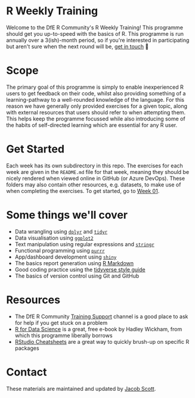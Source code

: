 # R Weekly Training

Welcome to the DfE R Community's R Weekly Training! This programme
should get you up-to-speed with the basics of R. This programme is run
annually over a 3(ish)-month period, so if you're interested in
participating but aren't sure when the next round will be, [get in
touch](mailto:jacob.scott@education.gov.uk) 🙂

# Scope

The primary goal of this programme is simply to enable inexperienced R
users to get feedback on their code, whilst also providing something of
a learning-pathway to a well-rounded knowledge of the language. For this
reason we have generally only provided exercises for a given topic,
along with external resources that users should refer to when attempting
them. This helps keep the programme focussed while also introducing some
of the habits of self-directed learning which are essential for any R
user.

# Get Started

Each week has its own subdirectory in this repo. The exercises for each
week are given in the `README.md` file for that week, meaning they
should be nicely rendered when viewed online in GitHub (or Azure
DevOps). These folders may also contain other resources, e.g. datasets,
to make use of when completing the exercises. To get started, go to
[Week
01](https://dfe-gov-uk.visualstudio.com/Training-Repositories/_git/R-Weekly-Training?path=/week-01-getting-started&version=GBmain&_a=contents).

# Some things we'll cover

-   Data wrangling using [`dplyr`](https://dplyr.tidyverse.org/) and
    [`tidyr`](https://tidyr.tidyverse.org/)
-   Data visualisation using [`ggplot2`](https://ggplot2.tidyverse.org/)
-   Text manipulation using regular expressions and
    [`stringr`](https://stringr.tidyverse.org/)
-   Functional programming using [`purrr`](https://purrr.tidyverse.org/)
-   App/dashboard development using
    [`shiny`](https://shiny.rstudio.com/)
-   The basics report generation using [R
    Markdown](https://rmarkdown.rstudio.com/)
-   Good coding practice using the [tidyverse style
    guide](https://style.tidyverse.org/)
-   The basics of version control using Git and GitHub

# Resources

-   The DfE R Community [Training
    Support](https://teams.microsoft.com/l/channel/19%3a1c926bdbecf94b8b8d7e303670f98bc2%40thread.skype/Training%2520Support?groupId=b95c605d-8fbc-4e4d-9a76-2f7d1c55e70a&tenantId=fad277c9-c60a-4da1-b5f3-b3b8b34a82f9)
    channel is a good place to ask for help if you get stuck on a
    problem
-   [R for Data Science](https://r4ds.had.co.nz/) is a great, free
    e-book by Hadley Wickham, from which this programme liberally
    borrows
-   [RStudio
    Cheatsheets](https://www.rstudio.com/resources/cheatsheets/#) are a
    great way to quickly brush-up on specific R packages

# Contact

These materials are maintained and updated by [Jacob
Scott](https://github.com/wurli).
